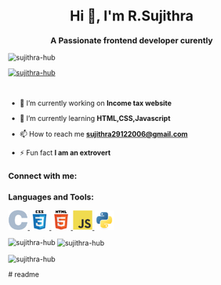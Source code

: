 <h1 align="center">Hi 👋, I'm R.Sujithra</h1>
<h3 align="center">A Passionate frontend developer curently</h3>

<p align="left"> <img src="https://komarev.com/ghpvc/?username=sujithra-hub&label=Profile%20views&color=0e75b6&style=flat" alt="sujithra-hub" /> </p>

<p align="left"> <a href="https://github.com/ryo-ma/github-profile-trophy"><img src="https://github-profile-trophy.vercel.app/?username=sujithra-hub" alt="sujithra-hub" /></a> </p>

<p align="left"> <a href="https://twitter.com/" target="blank"><img src="https://img.shields.io/twitter/follow/?logo=twitter&style=for-the-badge" alt="" /></a> </p>

- 🔭 I’m currently working on **Income tax website**

- 🌱 I’m currently learning **HTML,CSS,Javascript**

- 📫 How to reach me **sujithra29122006@gmail.com**

- ⚡ Fun fact **I am an extrovert**

<h3 align="left">Connect with me:</h3>
<p align="left">
</p>

<h3 align="left">Languages and Tools:</h3>
<p align="left"> <a href="https://www.cprogramming.com/" target="_blank" rel="noreferrer"> <img src="https://raw.githubusercontent.com/devicons/devicon/master/icons/c/c-original.svg" alt="c" width="40" height="40"/> </a> <a href="https://www.w3schools.com/css/" target="_blank" rel="noreferrer"> <img src="https://raw.githubusercontent.com/devicons/devicon/master/icons/css3/css3-original-wordmark.svg" alt="css3" width="40" height="40"/> </a> <a href="https://www.w3.org/html/" target="_blank" rel="noreferrer"> <img src="https://raw.githubusercontent.com/devicons/devicon/master/icons/html5/html5-original-wordmark.svg" alt="html5" width="40" height="40"/> </a> <a href="https://developer.mozilla.org/en-US/docs/Web/JavaScript" target="_blank" rel="noreferrer"> <img src="https://raw.githubusercontent.com/devicons/devicon/master/icons/javascript/javascript-original.svg" alt="javascript" width="40" height="40"/> </a> <a href="https://www.python.org" target="_blank" rel="noreferrer"> <img src="https://raw.githubusercontent.com/devicons/devicon/master/icons/python/python-original.svg" alt="python" width="40" height="40"/> </a> </p>

<p><img align="left" src="https://github-readme-stats.vercel.app/api/top-langs?username=sujithra-hub&show_icons=true&locale=en&layout=compact" alt="sujithra-hub" /></p>

<p>&nbsp;<img align="center" src="https://github-readme-stats.vercel.app/api?username=sujithra-hub&show_icons=true&locale=en" alt="sujithra-hub" /></p>

<p><img align="center" src="https://github-readme-streak-stats.herokuapp.com/?user=sujithra-hub&" alt="sujithra-hub" /></p>
# readme
